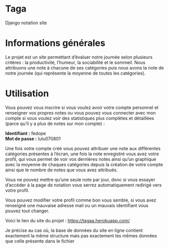 # Taga
Django notation site
# **Informations générales**

Le projet est un site permettant d’évaluer notre journée selon plusieurs critères : la productivité, l’humeur, la sociabilité et le sommeil. Nous attribuons une note à chacune de ses catégories puis nous avons la note de notre journée (qui représente la moyenne de toutes les catégories).

# Utilisation

Vous pouvez vous inscrire si vous voulez avoir votre compte personnel et renseigner vos propres notes ou vous pouvez vous connecter avec mon compte si vous voulez voir des statistiques plus complètes et détaillées (parce qu’il y a plus de notes sur mon compte) : 

**Identifiant :** fedope </br>
**Mot de passe :** lulu070801

Une fois votre compte créé vous pouvez attribuer une note aux différentes catégories présentes à l’écran, une fois la note enregistré vous avez votre profil, qui vous permet de voir vos dernières notes ainsi qu’un graphique avec la moyenne de chaques catégories depuis la création de votre compte ainsi que le nombre de notes que vous avez attribués. 

Vous ne pouvez mettre qu’une seule note par jour, donc si vous essayer d’accéder à la page de notation vous serrez automatiquement redirigé vers votre profil.

Vous pouvez modifier votre profil comme bon vous semble, si vous avez renseigné une mauvaise adresse mail ou un mauvais identifiant vous pouvez tout changer.

Voici le lien du site du projet : https://tagaa.herokuapp.com/

Je précise au cas où, la base de données du site en ligne contient exactement la même structure mais pas exactement les mêmes données que celle présente dans le fichier